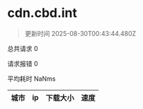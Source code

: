 
  # cdn.cbd.int

  > 更新时间 2025-08-30T00:43:44.480Z
  
  总共请求 0

  请求报错 0

  平均耗时 NaNms

|城市|ip|下载大小|速度|
|-----|----------|---|---|

  